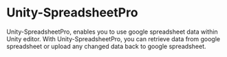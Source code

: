 Unity-SpreadsheetPro
====================

Unity-SpreadsheetPro, enables you to use google spreadsheet data within Unity editor. With Unity-SpreadsheetPro, you can retrieve data from google spreadsheet or upload any changed data back to google spreadsheet.
